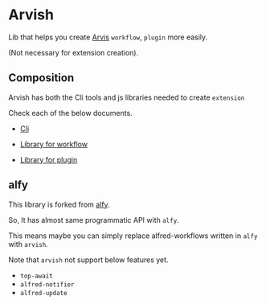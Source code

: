 # Arvish

Lib that helps you create [Arvis](https://github.com/jopemachine/arvis) `workflow`, `plugin` more easily.

(Not necessary for extension creation).

## Composition

Arvish has both the Cli tools and js libraries needed to create `extension`

Check each of the below documents.

* [Cli](./documents/cli.md)

* [Library for workflow](./documents/lib-workflow.md)

* [Library for plugin](./documents/lib-plugin.md)

## alfy

This library is forked from [alfy](https://github.com/sindresorhus/alfy).

So, It has almost same programmatic API with `alfy`.

This means maybe you can simply replace alfred-workflows written in `alfy` with `arvish`.

Note that `arvish` not support below features yet.

* `top-await`
* `alfred-notifier`
* `alfred-update`
